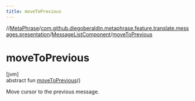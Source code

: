 ```yaml
---
title: moveToPrevious
---
```

//[MetaPhrase](../../../index.html)/[com.github.diegoberaldin.metaphrase.feature.translate.messages.presentation](../index.html)/[MessageListComponent](index.html)/[moveToPrevious](move-to-previous.html)



# moveToPrevious



[jvm]\
abstract fun [moveToPrevious](move-to-previous.html)()



Move cursor to the previous message.




